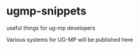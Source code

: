 # ugmp-snippets
useful things for ug-mp developers

Various systems for UG-MP will be published here
